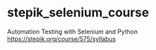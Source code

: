 # stepik_selenium_course
Automation Testing with Selenium and Python
https://stepik.org/course/575/syllabus
